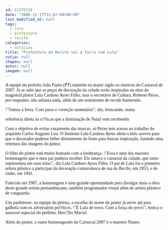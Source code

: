 ```yaml
---
id: 12375230
date: "2006-12-17T11:07:00+00:00"
last_modified_at: null
tags:
  - lula
  - prefeitura
  - recife
categories:
  - noticias
title: "Prefeitura do Recife vai à forra com Lula"
sutia: null
chapeu: null
autor: null
imagem: null
---
```

<p><P><FONT face=Verdana>A equipe do prefeito João Paulo (PT) mantém no maior sigilo os motivos do Carnaval de 2007. Já se sabe que as peças de decoração da cidade serão inspiradas na obra do magistral pintor Lula Cardoso Ayres Filho, mas o secretário de Cultura, Roberto Peixe, por enquanto, não adianta nada, além de um sentimento de revide humorado. </FONT></P></p>
<p><P><FONT face=Verdana>\"Vamos à forra. Com juros e correção monetária\", diz, brincando, numa</p>
<p> referência direta às cr?ticas que a iluminação de Natal vem recebendo.</FONT></P></p>
<p><P><FONT face=Verdana>Com o objetivo de evitar vazamento das marcas, só Peixe tem acesso ao trabalho do arquiteto Carlos Augusto Lira. O Instituto Lula Cardoso Ayres abriu o belo acervo para que o decorador pudesse beber diretamente da fonte para buscar inspiração, fazendo uma releitura das imagens do pintor.</FONT></P></p>
<p><P><FONT face=Verdana>O filho do pintor está muito honrado com a lembrança. \"Essa é uma das maiores homenagens que o meu pai poderia receber. Ele amava o carnaval da cidade, que tanto representou em suas telas\", diz Lula Cardoso Ayres Filho. O pai de Lula foi o primeiro artista plástico a participar da decoração carnavalesca de rua do Recife, em 1953, e de clube, em 1941.</FONT></P></p>
<p><P><FONT face=Verdana>Falecido em 1987, a homenagem é uma grande oportunidade para divulgar mais a obra deste grande artista pernambucano, também programador visual além de artista plástico de vanguarda.</FONT></P></p>
<p><P><FONT face=Verdana>Um parênteses: na equipe do petista, a escolha do nome do pintor já serve até para galhofa com os adversários pol?ticos. \"É Lula de novo. Com a força do povo\", brinca o assessor especial do prefeito, Herc?lio Maciel.</FONT></P></p>
<p><P><FONT face=Verdana>Além do pintor, o outro homenageado do Carnaval 2007 é o maestro Nunes. </FONT></P> </p>
